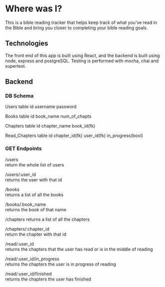 # Where was I?

This is a bible reading tracker that helps keep track of what you've read in the Bible and bring you closer to completing your bible reading goals.

## Technologies
The front end of this app is built using React, and the backend is built using node, express and postgreSQL. Testing is performed with mocha, chai and supertest.

## Backend

### DB Schema
Users table
id
username
password

Books table
id
book_name
num_of_chapts


Chapters table
id
chapter_name
book_id(fk)

Read_Chapters table
id
chapter_id(fk)
user_id(fk)
in_progress(bool)

### GET Endpoints
/users  
return the whole list of users

/users/:user_id  
returns the user with that id

/books  
returns a list of all the books

/books/:book_name  
returns the book of that name

/chapters 
returns a list of all the chapters

/chapters/:chapter_id  
return the chapter with that id

/read/:user_id  
returns the chapters that the user has read or is in the middle of reading

/read/:user_id/in_progress  
returns the chapters the user is in progress of reading

/read/:user_id/finished  
returns the chapters the user has finished